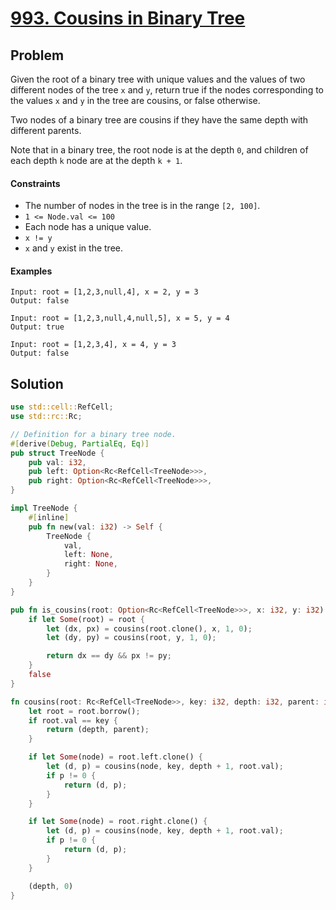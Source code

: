# [993. Cousins in Binary Tree](https://leetcode.com/problems/cousins-in-binary-tree/)

## Problem

Given the root of a binary tree with unique values and the values of two
different nodes of the tree `x` and `y`, return true if the nodes corresponding
to the values `x` and `y` in the tree are cousins, or false otherwise.

Two nodes of a binary tree are cousins if they have the same depth with
different parents.

Note that in a binary tree, the root node is at the depth `0`, and children of
each depth `k` node are at the depth `k + 1`.

#### Constraints

* The number of nodes in the tree is in the range `[2, 100]`.
* `1 <= Node.val <= 100`
* Each node has a unique value.
* `x != y`
* `x` and `y` exist in the tree.

#### Examples

```text
Input: root = [1,2,3,null,4], x = 2, y = 3
Output: false
```

```text
Input: root = [1,2,3,null,4,null,5], x = 5, y = 4
Output: true
```

```text
Input: root = [1,2,3,4], x = 4, y = 3
Output: false
```

## Solution

```rust
use std::cell::RefCell;
use std::rc::Rc;

// Definition for a binary tree node.
#[derive(Debug, PartialEq, Eq)]
pub struct TreeNode {
    pub val: i32,
    pub left: Option<Rc<RefCell<TreeNode>>>,
    pub right: Option<Rc<RefCell<TreeNode>>>,
}

impl TreeNode {
    #[inline]
    pub fn new(val: i32) -> Self {
        TreeNode {
            val,
            left: None,
            right: None,
        }
    }
}

pub fn is_cousins(root: Option<Rc<RefCell<TreeNode>>>, x: i32, y: i32) -> bool {
    if let Some(root) = root {
        let (dx, px) = cousins(root.clone(), x, 1, 0);
        let (dy, py) = cousins(root, y, 1, 0);

        return dx == dy && px != py;
    }
    false
}

fn cousins(root: Rc<RefCell<TreeNode>>, key: i32, depth: i32, parent: i32) -> (i32, i32) {
    let root = root.borrow();
    if root.val == key {
        return (depth, parent);
    }

    if let Some(node) = root.left.clone() {
        let (d, p) = cousins(node, key, depth + 1, root.val);
        if p != 0 {
            return (d, p);
        }
    }

    if let Some(node) = root.right.clone() {
        let (d, p) = cousins(node, key, depth + 1, root.val);
        if p != 0 {
            return (d, p);
        }
    }

    (depth, 0)
}
```